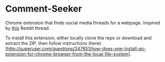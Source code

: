 Comment-Seeker
==============

Chrome extension that finds social media threads for a webpage. Inspired by [this](http://www.reddit.com/r/SomebodyMakeThis/comments/289trx/a_browser_extension_that_sucks_comments_from/) Reddit thread.

To install this extension, either locally clone the repo or download and extract the ZIP, then follow instructions (here)[http://superuser.com/questions/247651/how-does-one-install-an-extension-for-chrome-browser-from-the-local-file-system].
